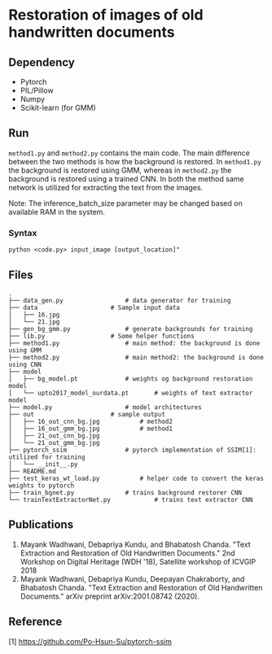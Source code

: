 # Restoration of images of old handwritten documents

## Dependency
* Pytorch
* PIL/Pillow
* Numpy
* Scikit-learn (for GMM)

## Run
`method1.py` and `method2.py` contains the main code. The main difference between the two methods is how the background is restored. In `method1.py` the background is restored using GMM, whereas in `method2.py` the background is restored using a trained CNN. In both the method same network is utilized for extracting the text from the images.

Note: The inference_batch_size parameter may be changed based on available RAM in the system. 

### Syntax
```
python <code.py> input_image [output_location]"
```

## Files
```
.
├── data_gen.py					# data generator for training
├── data					# Sample input data
│   ├── 16.jpg
│   └── 21.jpg
├── gen_bg_gmm.py				# generate backgrounds for training
├── lib.py					# Some helper functions
├── method1.py					# main method: the background is done using GMM 
├── method2.py					# main method2: the background is done using CNN
├── model
│   ├── bg_model.pt				# weights og background restoration model
│   └── upto2017_model_ourdata.pt		# weights of text extractor model
├── model.py					# model architectures
├── out						# sample output
│   ├── 16_out_cnn_bg.jpg			# method2
│   ├── 16_out_gmm_bg.jpg			# method1
│   ├── 21_out_cnn_bg.jpg
│   └── 21_out_gmm_bg.jpg
├── pytorch_ssim				# pytorch implementation of SSIM[1]: utilized for training
│   └── __init__.py
├── README.md
├── test_keras_wt_load.py			# helper code to convert the keras weights to pytorch
├── train_bgnet.py				# trains background restorer CNN
└── trainTextExtractorNet.py			# trains text extractor CNN
```


## Publications
1. Mayank Wadhwani, Debapriya Kundu, and Bhabatosh Chanda. "Text Extraction and Restoration of Old Handwritten Documents." 2nd Workshop on Digital Heritage (WDH '18), Satellite workshop of ICVGIP 2018
2. Mayank Wadhwani, Debapriya Kundu, Deepayan Chakraborty, and Bhabatosh Chanda. "Text Extraction and Restoration of Old Handwritten Documents." arXiv preprint arXiv:2001.08742 (2020).

## Reference
[1] https://github.com/Po-Hsun-Su/pytorch-ssim